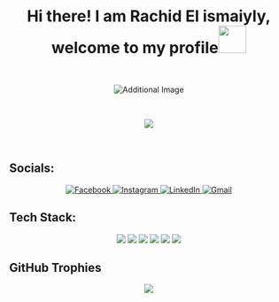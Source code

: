 <h1 align="center">Hi there! I am Rachid El ismaiyly, welcome to my profile<img src="https://edea.juntadeandalucia.es/bancorecursos/file/993c988d-d8ba-4ea3-9d17-7e767f25aa04/2/ING_1PRI_REA_04_V02.zip/retor_escolares_conbocadillo.gif" width="50px"/></h1>

<br>
<p align="center">
	<img src="https://camo.githubusercontent.com/12e5f2b182da4b52850b29bb09e8ba3e92b0ac2c0bd121de7dfcbb291fbbd525/68747470733a2f2f692e70696e696d672e636f6d2f6f726967696e616c732f37372f63612f61332f37376361613332383834643733356434333961646534356261333766656166322e676966" alt="Additional Image" />
</p>


<br>
<p align="center">
	<img src="https://github-readme-stats.vercel.app/api/top-langs?username=rel-isma&show_icons=true&locale=en&theme=radical"/>
</p>
<br>

## Socials:
<p align="center"> 
	<a href="https://www.facebook.com/rachid.elismaili.96/" target="_blank" rel="noopener noreferrer">
		<img src="https://img.shields.io/badge/facebook-%231877F2.svg?&style=for-the-badge&logo=facebook&logoColor=white" alt="Facebook"/>
	</a>
	<a href="https://www.instagram.com/rel_ismaa/" target="_blank" rel="noopener noreferrer">
		<img src="https://img.shields.io/badge/instagram-%23E4405F.svg?&style=for-the-badge&logo=instagram&logoColor=white" alt="Instagram"/>
	</a>
	<a href="https://www.linkedin.com/in/rachid-el-isamiyly-444097208/" target="_blank" rel="noopener noreferrer">
		<img src="https://img.shields.io/badge/linkedin-%230077B5.svg?&style=for-the-badge&logo=linkedin&logoColor=white" alt="LinkedIn"/>
	</a>
	<a href="mailto:relismaiyly@gmail.com" target="_blank" rel="noopener noreferrer">
		<img src="https://img.shields.io/badge/Gmail-%23D14836.svg?&style=for-the-badge&logo=gmail&logoColor=white" alt="Gmail"/>
	</a>
</p>

## Tech Stack:
<p align="center">
	<img src="https://img.shields.io/badge/-C-00599C?style=for-the-badge&logo=c&logoColor=white"/>
	<img src="https://img.shields.io/badge/Linux-FCC624?style=for-the-badge&logo=linux&logoColor=black"/>
	<img src="https://img.shields.io/badge/Shell-%234EAA25.svg?&style=for-the-badge&logo=gnu-bash&logoColor=white"/>
	<img src="https://img.shields.io/badge/ShellScript-%231f425f.svg?style=for-the-badge&logo=gnu-bash&logoColor=white"/>
	<img src="https://img.shields.io/badge/Makefile-%23005f0f.svg?style=for-the-badge"/>
	<img src="https://img.shields.io/badge/Bash-4EAA25.svg?&style=for-the-badge&logo=gnu-bash&logoColor=white"/>
</p>

## GitHub Trophies
<p align="center">
	<img src="https://github-profile-trophy.vercel.app/?username=rel-isma&theme=onedark&no-frame=false&no-bg=false&margin-w=4" />
</p>
